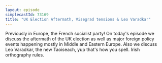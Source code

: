 ```yaml
---
layout: episode
simplecastId: 73169
title: "UK Election Aftermath, Visegrad tensions & Leo Varadkar"
---
```


Previously in Europe, the French socialist party! On today's episode we discuss the aftermath of the UK election as well as major foreign policy events happening mostly in Middle and Eastern Europe. Also we discuss Leo Varadkar, the new Taoiseach, yup that's how you spell. Irish orthography rules.
